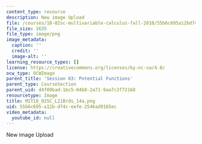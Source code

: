 ```yaml
---
content_type: resource
description: New image Upload
file: /courses/18-02sc-multivariable-calculus-fall-2010/55b6c695a12bd74ceefe2546ad9165ec_MIT18_02SC_L21Brds_14a.png
file_size: 1635
file_type: image/png
image_metadata:
  caption: ''
  credit: ''
  image-alt: ''
learning_resource_types: []
license: https://creativecommons.org/licenses/by-nc-sa/4.0/
ocw_type: OCWImage
parent_title: 'Session 63: Potential Functions'
parent_type: CourseSection
parent_uid: d4f09bad-1bc5-04b8-2a71-9aa7c3f72168
resourcetype: Image
title: MIT18_02SC_L21Brds_14a.png
uid: 55b6c695-a12b-d74c-eefe-2546ad9165ec
video_metadata:
  youtube_id: null
---
```

New image Upload